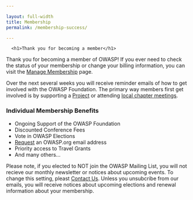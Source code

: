 ```yaml
---

layout: full-width
title: Membership
permalink: /membership-success/

---
```



<div style="margin: 0px;">

  <div class="col-sidebar">
    <div class="main-wrapper" style="padding: 0px;">
      <div>

      <h1>Thank you for becoming a member</h1>
<p>Thank you for becoming a member of OWASP! If you ever need to check the status of your membership or change your billing information, you can visit the <a href="/manage-membership">Manage Membership</a> page.</p>

<p>Over the next several weeks you will receive reminder emails of how to get involved with the OWASP Foundation. The primary way members first get involved is by supporting a <a href="/projects">Project</a> or attending <a href="/chapters">local chapter meetings</a>.</p>
  
<h3>Individual Membership Benefits</h3>
<ul>
  <li>Ongoing Support of the OWASP Foundation</li>
  <li>Discounted Conference Fees</li>
  <li>Vote in OWASP Elections</li>
  <li><a href="https://owasporg.atlassian.net/servicedesk/customer/portal/7/group/18/create/72">Request</a> an OWASP.org email address</li>
  <li>Priority access to Travel Grants</li>
  <li>And many others...</li>
</ul>

<p>Please note, if you elected to NOT join the OWASP Mailing List, you will not recieve our monthly newsletter or notices about upcoming events. To change this setting, pleast <a href="https://owasporg.atlassian.net/servicedesk/customer/portal/7/group/18/create/72">Contact Us</a>.  Unless you unsubcribe from our emails, you will receive notices about upcoming elections and renewal information about your membership.  </p>

</div>
      <aside class="sidebar" role="complementary">
        <!-- reserved for future use -->
      </aside>
    </div>
  </div>

</div>



